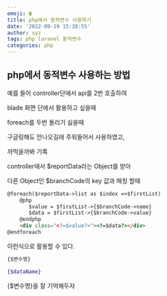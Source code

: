```yaml
---
emoji: 💲
title: php에서 동적변수 사용하기
date: '2022-09-19 15:38:55'
author: syz
tags: php laravel 동적변수
categories: php
---
```

## php에서 동적변수 사용하는 방법

예를 들어 controller단에서 api를 2번 호출하여 

blade 화면 단에서 활용하고 싶을때

foreach를 두번 돌리기 싫을때

구글링해도 안나오길래 주워들어서 사용하였고, 

까먹을까봐 기록
 
controller에서 $reportData라는 Object를 받아

다른 Object인 $branchCode의 key 값과 매칭 할때

```html
@foreach($reportData->list as $index =>$firstList)
    @php
       $value = $firstList->{$branchCode->name}
       $data = $firstList->{$branchCode->value}
    @endphp
    <div class="<?=$value?>"><?=$data?></div>
@endforeach
```

이런식으로 활용할 수 있다.


```php
{$변수명}
```

```php
{$dataName}
```

{$변수명}을 잘 기억해두자


```toc

```
